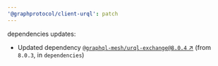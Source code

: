 ```yaml
---
'@graphprotocol/client-urql': patch
---
```

dependencies updates:
  - Updated dependency [`@graphql-mesh/urql-exchange@8.0.4` ↗︎](https://www.npmjs.com/package/@graphql-mesh/urql-exchange/v/8.0.4) (from `8.0.3`, in `dependencies`)
